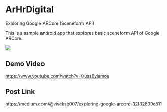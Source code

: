 # ArHrDigital
Exploring Google ARCore (Sceneform API)

This is a sample android app that explores basic sceneform API of Google ARCore.

<img src="https://cdn-images-1.medium.com/max/1600/1*hHoy5Jk6Mp22-16upILp9Q.jpeg">

## Demo Video
https://www.youtube.com/watch?v=0usz6yiamos

## Post Link
https://medium.com/@viveksb007/exploring-google-arcore-32f32809c511
